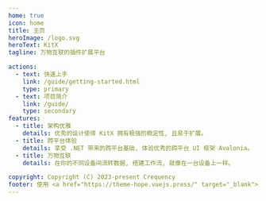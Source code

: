 ```yaml
---
home: true
icon: home
title: 主页
heroImage: /logo.svg
heroText: KitX
tagline: 万物互联的插件扩展平台

actions:
  - text: 快速上手
    link: /guide/getting-started.html
    type: primary
  - text: 项目简介
    link: /guide/
    type: secondary
features:
  - title: 架构优雅
    details: 优秀的设计使得 KitX 拥有极强的稳定性, 且易于扩展。
  - title: 跨平台体验
    details: 享受 .NET 带来的跨平台基础, 体验优秀的跨平台 UI 框架 Avalonia。
  - title: 万物互联
    details: 在你的不同设备间流转数据, 搭建工作流, 就像在一台设备上一样。

copyright: Copyright (C) 2023-present Crequency
footer: 使用 <a href="https://theme-hope.vuejs.press/" target="_blank">VuePress Theme Hope</a> 主题 | MIT 协议, 版权所有 © 2019-present Mr.Hope
---
```


